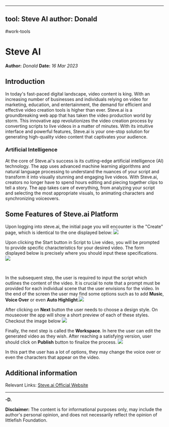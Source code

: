 
---
tool: Steve AI
author: Donald
---
#work-tools
# Steve AI
**Author:** *Donald*
**Date:** *16 Mar 2023*

## Introduction
In today's fast-paced digital landscape, video content is king. With an increasing number of businesses and individuals relying on video for marketing, education, and entertainment, the demand for efficient and effective video creation tools is higher than ever. Steve.ai is a groundbreaking web app that has taken the video production world by storm. This innovative app revolutionizes the video creation process by converting scripts to live videos in a matter of minutes. With its intuitive interface and powerful features, Steve.ai is your one-stop solution for generating high-quality video content that captivates your audience.

### Artificial Intelligence
At the core of Steve.ai's success is its cutting-edge artificial intelligence (AI) technology. The app uses advanced machine learning algorithms and natural language processing to understand the nuances of your script and transform it into visually stunning and engaging live videos. With Steve.ai, creators no longer have to spend hours editing and piecing together clips to tell a story. The app takes care of everything, from analyzing your script and selecting the most appropriate visuals, to animating characters and synchronizing voiceovers.

## Some Features of Steve.ai Platform

Upon logging into steve.ai, the initial page you will encounter is the "Create" page, which is identical to the one displayed below:
![](https://i.imgur.com/EGLg9B3.png)
<br/>

Upon clicking the Start button in Script to Live video, you will be prompted to provide specific characteristics for your desired video. The form displayed below is precisely where you should input these specifications.
![](https://i.imgur.com/S9HsdEj.png)

<br/>

In the subsequent step, the user is required to input the script which outlines the content of the video. It is crucial to note that a prompt must be provided for each individual scene that the user envisions for the video. In the end of the screen the user may find some options such as to add **Music**, **Voice Over** or even **Auto Highlight**.![](https://i.imgur.com/aHhFHT8.png)

After clicking on **Next** button the user needs to choose a design style. On mouseover the app will show a short preview of each of these styles. Checkout the image below
![](https://i.imgur.com/ZT9KNVn.jpg)

Finally, the next step is called the **Workspace**. In here the user can edit the generated video as they wish. After reaching a satisfying version, user should click on **Publish** button to finalize the process.
![](https://i.imgur.com/Y1beOLf.png)

In this part the user has a lot of options, they may change the voice over or even the characters that appear on the video.

## Additional information

Relevant Links:
[Steve.ai Official Website](https://steve.ai)

---
**-D.**

**Disclaimer:** The content is for informational purposes only, may include the author's personal opinion, and does not necessarily reflect the opinion of littlefish Foundation.
